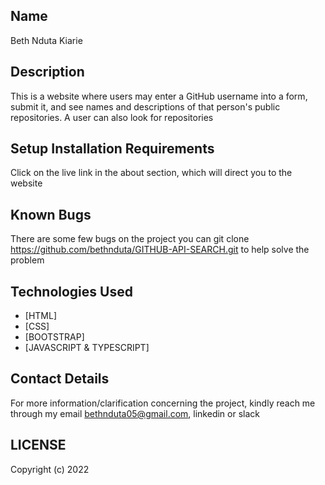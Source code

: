 ## Name
Beth Nduta Kiarie

## Description
This is a website where users may enter a GitHub username into a form, submit it, and see names and descriptions of that person's public repositories. A user can also look for repositories

## Setup Installation Requirements
Click on the live link in the about section, which will direct you to the website

## Known Bugs
There are some few bugs on the project
you can git clone https://github.com/bethnduta/GITHUB-API-SEARCH.git to help solve the problem
## Technologies Used
* [HTML]
* [CSS]
* [BOOTSTRAP]
* [JAVASCRIPT & TYPESCRIPT]
## Contact Details
For more information/clarification concerning the project, kindly reach me through my email bethnduta05@gmail.com, linkedin or slack

## LICENSE
Copyright (c) 2022